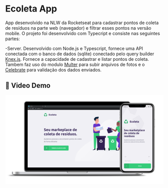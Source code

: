 
# Ecoleta App
App desenvolvido na NLW da Rocketseat para cadastrar pontos de coleta de resíduos na parte web (navegador) e filtrar esses pontos na versão mobile. O projeto foi desenvolvido com Typecript e consiste nas seguintes partes:

-Server. Desenvolvido com Node.js e Typescript, fornece uma API conectada com o banco de dados (sqlite) conectado pelo query builder [Knex.js](http://knexjs.org/). Fornece a capacidade de cadastrar e listar pontos de coleta. Tambem faz uso do modulo [Multer](https://www.npmjs.com/package/multer) para subir arquivos de fotos e o [Celebrate](https://github.com/arb/celebrate) para validação dos dados enviados.


## 🎥 Video Demo
[![Watch the demo](https://github.com/GuilleAngulo/ecoleta/blob/master/server/uploads/ecoleta.png)](https://youtu.be/3fAo0kZj-zg)
